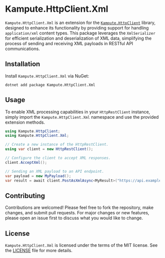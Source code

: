# Kampute.HttpClient.Xml

`Kampute.HttpClient.Xml` is an extension for the [`Kampute.HttpClient`](https://www.nuget.org/packages/Kampute.HttpClient) library,
designed to enhance its functionality by providing support for handling `application/xml` content types. This package leverages
the `XmlSerializer` for efficient serialization and deserialization of XML data, simplifying the process of sending and receiving
XML payloads in RESTful API communications.

## Installation

Install `Kampute.HttpClient.Xml` via NuGet:

```shell
dotnet add package Kampute.HttpClient.Xml
```

## Usage

To enable XML processing capabilities in your `HttpRestClient` instance, simply import the `Kampute.HttpClient.Xml` namespace and
use the provided extension methods.

```csharp
using Kampute.HttpClient;
using Kampute.HttpClient.Xml;

// Create a new instance of the HttpRestClient.
using var client = new HttpRestClient();

// Configure the client to accept XML responses.
client.AcceptXml();

// Sending an XML payload to an API endpoint.
var payload = new MyPayload();
var result = await client.PostAsXmlAsync<MyResult>("https://api.example.com/resource", payload);
```

## Contributing

Contributions are welcomed! Please feel free to fork the repository, make changes, and submit pull requests. For major changes or new
features, please open an issue first to discuss what you would like to change.

## License

`Kampute.HttpClient.Xml` is licensed under the terms of the MIT license. See the [LICENSE](LICENSE) file for more details.
